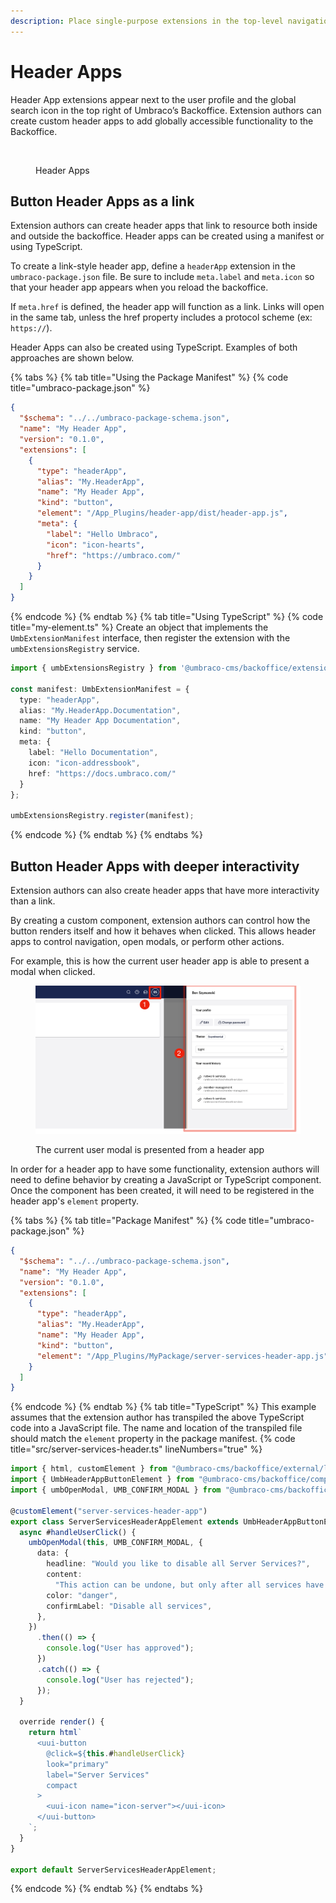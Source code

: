 ```yaml
---
description: Place single-purpose extensions in the top-level navigation bar, next to the user profile avatar.
---
```


# Header Apps

Header App extensions appear next to the user profile and the global search icon in the top right of Umbraco’s Backoffice. Extension authors can create custom header apps to add globally accessible functionality to the Backoffice.

<figure><img src="../../../.gitbook/assets/header-apps.svg" alt=""><figcaption><p>Header Apps</p></figcaption></figure>

## Button Header Apps as a link
Extension authors can create header apps that link to resource both inside and outside the backoffice. Header apps can be created using a manifest or using TypeScript.

To create a link-style header app, define a `headerApp` extension in the `umbraco-package.json` file. Be sure to include `meta.label` and `meta.icon` so that your header app appears when you reload the backoffice.

If `meta.href` is defined, the header app will function as a link. Links will open in the same tab, unless the href property includes a protocol scheme (ex: `https://`).

Header Apps can also be created using TypeScript. Examples of both approaches are shown below.

{% tabs %}
{% tab title="Using the Package Manifest" %}
{% code title="umbraco-package.json" %}
```json
{
  "$schema": "../../umbraco-package-schema.json",
  "name": "My Header App",
  "version": "0.1.0",
  "extensions": [
    {
      "type": "headerApp",
      "alias": "My.HeaderApp",
      "name": "My Header App",
      "kind": "button",
      "element": "/App_Plugins/header-app/dist/header-app.js",
      "meta": {
        "label": "Hello Umbraco",
        "icon": "icon-hearts",
        "href": "https://umbraco.com/"
      }
    }
  ]
}
```
{% endcode %}
{% endtab %}
{% tab title="Using TypeScript" %}
{% code title="my-element.ts" %}
Create an object that implements the `UmbExtensionManifest` interface, then register the extension with the `umbExtensionsRegistry` service.

```typescript
import { umbExtensionsRegistry } from '@umbraco-cms/backoffice/extension-registry';

const manifest: UmbExtensionManifest = {
  type: "headerApp",
  alias: "My.HeaderApp.Documentation",
  name: "My Header App Documentation",
  kind: "button",
  meta: {
    label: "Hello Documentation",
    icon: "icon-addressbook",
    href: "https://docs.umbraco.com/"
  }
};

umbExtensionsRegistry.register(manifest);
```
{% endcode %}
{% endtab %}
{% endtabs %}

## Button Header Apps with deeper interactivity

Extension authors can also create header apps that have more interactivity than a link.

By creating a custom component, extension authors can control how the button renders itself and how it behaves when clicked. This allows header apps to control navigation, open modals, or perform other actions.

For example, this is how the current user header app is able to present a modal when clicked.

<figure><img src="../../../.gitbook/assets/header-apps-custom.png" alt=""><figcaption><p>The current user modal is presented from a header app</p></figcaption></figure>

In order for a header app to have some functionality, extension authors will need to define behavior by creating a JavaScript or TypeScript component. Once the component has been created, it will need to be registered in the header app's `element` property.

{% tabs %}
{% tab title="Package Manifest" %}
{% code title="umbraco-package.json" %}
```json
{
  "$schema": "../../umbraco-package-schema.json",
  "name": "My Header App",
  "version": "0.1.0",
  "extensions": [
    {
      "type": "headerApp",
      "alias": "My.HeaderApp",
      "name": "My Header App",
      "kind": "button",
      "element": "/App_Plugins/MyPackage/server-services-header-app.js"
    }
  ]
}
```
{% endcode %}
{% endtab %}
{% tab title="TypeScript" %}
This example assumes that the extension author has transpiled the above TypeScript code into a JavaScript file. The name and location of the transpiled file should match the `element` property in the package manifest.
{% code title="src/server-services-header.ts" lineNumbers="true" %}
```typescript
import { html, customElement } from "@umbraco-cms/backoffice/external/lit";
import { UmbHeaderAppButtonElement } from "@umbraco-cms/backoffice/components";
import { umbOpenModal, UMB_CONFIRM_MODAL } from "@umbraco-cms/backoffice/modal";

@customElement("server-services-header-app")
export class ServerServicesHeaderAppElement extends UmbHeaderAppButtonElement {
  async #handleUserClick() {
    umbOpenModal(this, UMB_CONFIRM_MODAL, {
      data: {
        headline: "Would you like to disable all Server Services?",
        content:
          "This action can be undone, but only after all services have stopped.",
        color: "danger",
        confirmLabel: "Disable all services",
      },
    })
      .then(() => {
        console.log("User has approved");
      })
      .catch(() => {
        console.log("User has rejected");
      });
  }

  override render() {
    return html`
      <uui-button
        @click=${this.#handleUserClick}
        look="primary"
        label="Server Services"
        compact
      >
        <uui-icon name="icon-server"></uui-icon>
      </uui-button>
    `;
  }
}

export default ServerServicesHeaderAppElement;
```
{% endcode %}
{% endtab %}
{% endtabs %}

